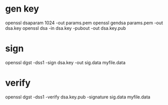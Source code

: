 # gen key
openssl dsaparam 1024 -out params.pem
openssl gendsa params.pem -out dsa.key
openssl dsa -in dsa.key -pubout -out dsa.key.pub

# sign
openssl dgst -dss1 -sign dsa.key -out sig.data myfile.data

# verify
openssl dgst -dss1 -verify dsa.key.pub -signature sig.data myfile.data